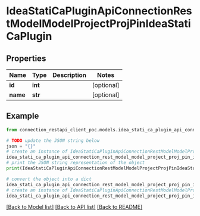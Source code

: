 # IdeaStatiCaPluginApiConnectionRestModelModelProjectProjPinIdeaStatiCaPlugin


## Properties

Name | Type | Description | Notes
------------ | ------------- | ------------- | -------------
**id** | **int** |  | [optional] 
**name** | **str** |  | [optional] 

## Example

```python
from connection_restapi_client_poc.models.idea_stati_ca_plugin_api_connection_rest_model_model_project_proj_pin_idea_stati_ca_plugin import IdeaStatiCaPluginApiConnectionRestModelModelProjectProjPinIdeaStatiCaPlugin

# TODO update the JSON string below
json = "{}"
# create an instance of IdeaStatiCaPluginApiConnectionRestModelModelProjectProjPinIdeaStatiCaPlugin from a JSON string
idea_stati_ca_plugin_api_connection_rest_model_model_project_proj_pin_idea_stati_ca_plugin_instance = IdeaStatiCaPluginApiConnectionRestModelModelProjectProjPinIdeaStatiCaPlugin.from_json(json)
# print the JSON string representation of the object
print(IdeaStatiCaPluginApiConnectionRestModelModelProjectProjPinIdeaStatiCaPlugin.to_json())

# convert the object into a dict
idea_stati_ca_plugin_api_connection_rest_model_model_project_proj_pin_idea_stati_ca_plugin_dict = idea_stati_ca_plugin_api_connection_rest_model_model_project_proj_pin_idea_stati_ca_plugin_instance.to_dict()
# create an instance of IdeaStatiCaPluginApiConnectionRestModelModelProjectProjPinIdeaStatiCaPlugin from a dict
idea_stati_ca_plugin_api_connection_rest_model_model_project_proj_pin_idea_stati_ca_plugin_from_dict = IdeaStatiCaPluginApiConnectionRestModelModelProjectProjPinIdeaStatiCaPlugin.from_dict(idea_stati_ca_plugin_api_connection_rest_model_model_project_proj_pin_idea_stati_ca_plugin_dict)
```
[[Back to Model list]](../README.md#documentation-for-models) [[Back to API list]](../README.md#documentation-for-api-endpoints) [[Back to README]](../README.md)


